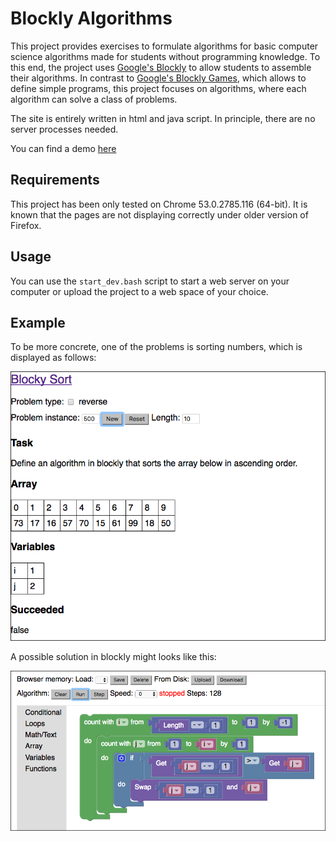 # Blockly Algorithms

This project provides exercises to formulate algorithms for basic
computer science algorithms made for students without programming
knowledge.  To this end, the project uses <a
href="https://developers.google.com/blockly/">Google's Blockly</a>
to allow students to assemble their algorithms. In contrast to
[Google's Blockly Games](https://blockly-games.appspot.com/?lang=en),
which allows to define simple programs, this project focuses on
algorithms, where each algorithm can solve a class of problems.

The site is entirely written in html and java script. In principle,
there are no server processes needed.

You can find a demo [here](http://robin.aly.de/blockly-algorithms/)

## Requirements

This project has been only tested on Chrome 53.0.2785.116 (64-bit).
It is known that the pages are not displaying correctly under older
version of Firefox.

## Usage

You can use the ``start_dev.bash`` script to start a web server on
your computer or upload the project to a web space of your choice.

## Example

To be more concrete, one of the problems is sorting numbers, which
is displayed as follows:

![Sorting Numbers](task.png)

A possible solution in blockly might looks like this:

![Solution](editor.png)
